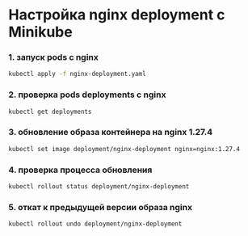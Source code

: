 # Настройка nginx deployment с Minikube

### 1. запуск pods с nginx
```.sh
kubectl apply -f nginx-deployment.yaml
```

### 2. проверка pods deployments с nginx
```.sh
kubectl get deployments
```

### 3. обновление образа контейнера на nginx 1.27.4
```.sh
kubectl set image deployment/nginx-deployment nginx=nginx:1.27.4
```

### 4. проверка процесса обновления
```.sh
kubectl rollout status deployment/nginx-deployment
```

### 5. откат к предыдущей версии образа nginx
```.sh
kubectl rollout undo deployment/nginx-deployment
```